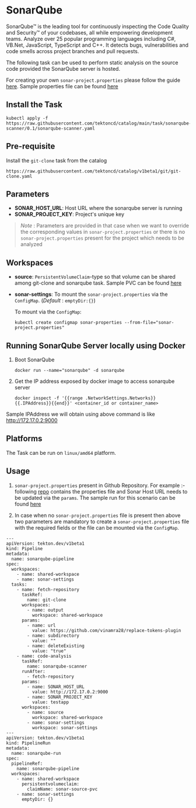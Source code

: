 # SonarQube

SonarQube™ is the leading tool for continuously inspecting the Code Quality and Security™ of your codebases, all while empowering development teams. Analyze over 25 popular programming languages including C#, VB.Net, JavaScript, TypeScript and C++. It detects bugs, vulnerabilities and code smells across project branches and pull requests.

The following task can be used to perform static analysis on the source code provided the SonarQube server is hosted.

For creating your own `sonar-project.properties` please follow the guide [here](https://docs.sonarqube.org/latest/analysis/analysis-parameters/). Sample properties file can be found [here](./samples/sonar-project.properties)

## Install the Task

```
kubectl apply -f https://raw.githubusercontent.com/tektoncd/catalog/main/task/sonarqube-scanner/0.1/sonarqube-scanner.yaml
```

## Pre-requisite

Install the `git-clone` task from the catalog

```
https://raw.githubusercontent.com/tektoncd/catalog/v1beta1/git/git-clone.yaml
```

## Parameters

- **SONAR_HOST_URL**: Host URL where the sonarqube server is running
- **SONAR_PROJECT_KEY**: Project's unique key

> _Note_ : Parameters are provided in that case when we want to override the corresponding values in `sonar-project.properties` or there is no `sonar-project.properties` present for the project which needs to be analyzed

## Workspaces

- **source**: `PersistentVolumeClaim`-type so that volume can be shared among git-clone and sonarqube task. Sample PVC can be found [here](../0.1/samples/pvc.yaml)
- **sonar-settings**: To mount the `sonar-project.properties` via the `ConfigMap`. (_Default_ : `emptyDir:{}`)

  To mount via the `ConfigMap`:

  ```
  kubectl create configmap sonar-properties --from-file="sonar-project.properties"
  ```

## Running SonarQube Server locally using Docker

1. Boot SonarQube

   ```
   docker run --name="sonarqube" -d sonarqube
   ```

2. Get the IP address exposed by docker image to access sonarqube server

   ```
   docker inspect -f '{{range .NetworkSettings.Networks}}{{.IPAddress}}{{end}}' <container_id or container_name>
   ```

Sample IPAddress we will obtain using above command is like http://172.17.0.2:9000

## Platforms

The Task can be run on `linux/amd64` platform.

## Usage

1. `sonar-project.properties` present in Github Repository. For example :- following [repo](https://github.com/vinamra28/sonartest) contains the properties file and Sonar Host URL needs to be updated via the `params`.
   The sample run for this scenario can be found [here](../0.1/samples/run.yaml)

2. In case when no `sonar-project.properties` file is present then above two parameters are mandatory to create a `sonar-project.properties` file with the required fields or the file can be mounted via the `ConfigMap`.

```
---
apiVersion: tekton.dev/v1beta1
kind: Pipeline
metadata:
  name: sonarqube-pipeline
spec:
  workspaces:
    - name: shared-workspace
    - name: sonar-settings
  tasks:
    - name: fetch-repository
      taskRef:
        name: git-clone
      workspaces:
        - name: output
          workspace: shared-workspace
      params:
        - name: url
          value: https://github.com/vinamra28/replace-tokens-plugin
        - name: subdirectory
          value: ""
        - name: deleteExisting
          value: "true"
    - name: code-analysis
      taskRef:
        name: sonarqube-scanner
      runAfter:
        - fetch-repository
      params:
        - name: SONAR_HOST_URL
          value: http://172.17.0.2:9000
        - name: SONAR_PROJECT_KEY
          value: testapp
      workspaces:
        - name: source
          workspace: shared-workspace
        - name: sonar-settings
          workspace: sonar-settings
---
apiVersion: tekton.dev/v1beta1
kind: PipelineRun
metadata:
  name: sonarqube-run
spec:
  pipelineRef:
    name: sonarqube-pipeline
  workspaces:
    - name: shared-workspace
      persistentvolumeclaim:
        claimName: sonar-source-pvc
    - name: sonar-settings
      emptyDir: {}
```
